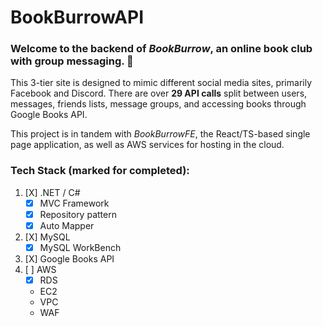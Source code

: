 # BookBurrowAPI
### Welcome to the backend of *BookBurrow*, an online book club with group messaging. 📖

This 3-tier site is designed to mimic different social media sites, primarily Facebook and Discord. There are over **29 API calls** split between users, messages, friends lists, message groups, and accessing books through Google Books API. 

This project is in tandem with *BookBurrowFE*, the React/TS-based single page application, as well as AWS services for hosting in the cloud. 

### Tech Stack (marked for completed):
1. [X] .NET / C#
   - [X] MVC Framework
   - [X] Repository pattern
   - [X] Auto Mapper
2. [X] MySQL
   - [X] MySQL WorkBench 
3. [X] Google Books API
4. [ ] AWS
   - [X] RDS
   - EC2
   - VPC
   - WAF

